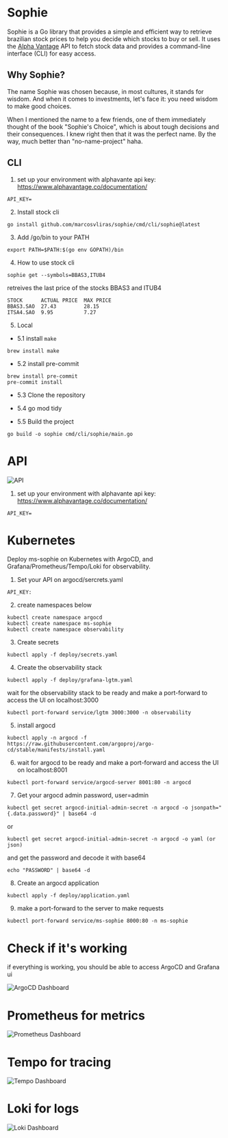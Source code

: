 # Sophie

Sophie is a Go library that provides a simple and efficient way to retrieve brazilian stock prices to help you decide which stocks to buy or sell. It uses the [Alpha Vantage](https://www.alphavantage.co/) API to fetch stock data and provides a command-line interface (CLI) for easy access.

## Why Sophie?

The name Sophie was chosen because, in most cultures, it stands for wisdom. And when it comes to investments, let's face it: you need wisdom to make good choices.

When I mentioned the name to a few friends, one of them immediately thought of the book "Sophie's Choice", which is about tough decisions and their consequences. I knew right then that it was the perfect name. By the way, much better than "no-name-project" haha.

## CLI



1. set up your environment with alphavante api key: https://www.alphavantage.co/documentation/
```
API_KEY=
```

2. Install stock cli
```
go install github.com/marcosvliras/sophie/cmd/cli/sophie@latest
```

3. Add /go/bin to your PATH
```
export PATH=$PATH:$(go env GOPATH)/bin
```

4. How to use stock cli
```
sophie get --symbols=BBAS3,ITUB4
```
retreives the last price of the stocks BBAS3 and ITUB4

```
STOCK      ACTUAL PRICE  MAX PRICE
BBAS3.SAO  27.43         28.15
ITSA4.SAO  9.95          7.27
```

5. Local

- 5.1 install `make`
```
brew install make
```

- 5.2 install pre-commit
```
brew install pre-commit
pre-commit install
```

- 5.3 Clone the repository

- 5.4 go mod tidy

- 5.5 Build the project
```
go build -o sophie cmd/cli/sophie/main.go
```

# API 
![API](images/arc.png)


1. set up your environment with alphavante api key: https://www.alphavantage.co/documentation/
```
API_KEY=
```


# Kubernetes

Deploy ms-sophie on Kubernetes with ArgoCD, and Grafana/Prometheus/Tempo/Loki for observability.

1. Set your API on argocd/sercrets.yaml
```
API_KEY: 
```

2. create namespaces below
```
kubectl create namespace argocd
kubectl create namespace ms-sophie
kubectl create namespace observability
```

3. Create secrets
```
kubectl apply -f deploy/secrets.yaml
```

4. Create the observability stack
```
kubectl apply -f deploy/grafana-lgtm.yaml 
```

wait for the observability stack to be ready and make a port-forward to access the UI on localhost:3000

```
kubectl port-forward service/lgtm 3000:3000 -n observability

```

5. install argocd
```
kubectl apply -n argocd -f https://raw.githubusercontent.com/argoproj/argo-cd/stable/manifests/install.yaml
```

6. wait for argocd to be ready and make a port-forward and access the UI on localhost:8001
```
kubectl port-forward service/argocd-server 8001:80 -n argocd
```

7. Get your argocd admin password, user=admin
```
kubectl get secret argocd-initial-admin-secret -n argocd -o jsonpath="{.data.password}" | base64 -d
```

or 

```
kubectl get secret argocd-initial-admin-secret -n argocd -o yaml (or json)
```

and get the password and decode it with base64

``` 
echo "PASSWORD" | base64 -d
```

8. Create an argocd application

```
kubectl apply -f deploy/application.yaml
```

9. make a port-forward to the server to make requests

```
kubectl port-forward service/ms-sophie 8000:80 -n ms-sophie
```

# Check if it's working

if everything is working, you should be able to access ArgoCD and Grafana ui


![ArgoCD Dashboard](images/argocd.png)

# Prometheus for metrics
![Prometheus Dashboard](images/prometheus.png)

# Tempo for tracing
![Tempo Dashboard](images/grafana-tempo.png)

# Loki for logs
![Loki Dashboard](images/loki.png)